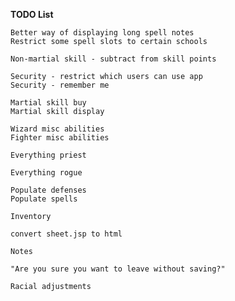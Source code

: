 **TODO List**

	Better way of displaying long spell notes
	Restrict some spell slots to certain schools

	Non-martial skill - subtract from skill points

	Security - restrict which users can use app
	Security - remember me

	Martial skill buy
	Martial skill display

	Wizard misc abilities
	Fighter misc abilities

	Everything priest

	Everything rogue

	Populate defenses
	Populate spells

	Inventory
	
	convert sheet.jsp to html
	
	Notes
	
	"Are you sure you want to leave without saving?"
	
	Racial adjustments